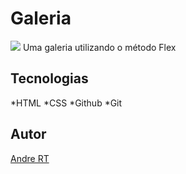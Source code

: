 # Galeria

![](./Captura%20de%20Tela%202025-03-10%20às%2010.13.05.png)
Uma galeria utilizando o método Flex
## Tecnologias
*HTML
*CSS
*Github
*Git

## Autor
[Andre RT](https://www.linkedin.com/in/andr%C3%A9-roberto-tavares-03a36b316/)